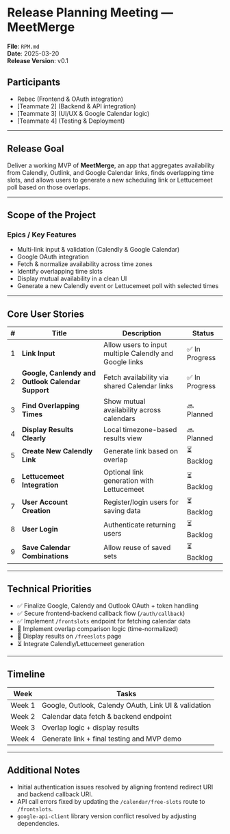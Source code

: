 # Release Planning Meeting — MeetMerge

**File**: `RPM.md`  
**Date**: 2025-03-20  
**Release Version**: v0.1  

## Participants  
- Rebec (Frontend & OAuth integration)  
- [Teammate 2] (Backend & API integration)  
- [Teammate 3] (UI/UX & Google Calendar logic)  
- [Teammate 4] (Testing & Deployment)  

---

## Release Goal  
Deliver a working MVP of **MeetMerge**, an app that aggregates availability from Calendly, Outlink, and Google Calendar links, finds overlapping time slots, and allows users to generate a new scheduling link or Lettucemeet poll based on those overlaps.

---

## Scope of the Project  

### Epics / Key Features
- Multi-link input & validation (Calendly & Google Calendar)
- Google OAuth integration
- Fetch & normalize availability across time zones
- Identify overlapping time slots
- Display mutual availability in a clean UI
- Generate a new Calendly event or Lettucemeet poll with selected times

---

##  Core User Stories

| # | Title | Description | Status |
|---|-------|-------------|--------|
| 1 | **Link Input** | Allow users to input multiple Calendly and Google links | ✅ In Progress |
| 2 | **Google, Canlendy and Outlook Calendar Support** | Fetch availability via shared Calendar links | ✅ In Progress |
| 3 | **Find Overlapping Times** | Show mutual availability across calendars | 🔜 Planned |
| 4 | **Display Results Clearly** | Local timezone-based results view | 🔜 Planned |
| 5 | **Create New Calendly Link** | Generate link based on overlap | ⏳ Backlog |
| 6 | **Lettucemeet Integration** | Optional link generation with Lettucemeet | ⏳ Backlog |
| 7 | **User Account Creation** | Register/login users for saving data | ⏳ Backlog |
| 8 | **User Login** | Authenticate returning users | ⏳ Backlog |
| 9 | **Save Calendar Combinations** | Allow reuse of saved sets | ⏳ Backlog |

---

## Technical Priorities

- ✅ Finalize Google, Calendy and Outlook OAuth + token handling  
- ✅ Secure frontend-backend callback flow (`/auth/callback`)  
- ✅ Implement `/frontslots` endpoint for fetching calendar data  
- 🔄 Implement overlap comparison logic (time-normalized)  
- 🧪 Display results on `/freeslots` page  
- ⏳ Integrate Calendly/Lettucemeet generation

---

## Timeline

| Week | Tasks |
|------|-------|
| Week 1 | Google, Outlook, Calendy OAuth, Link UI & validation |
| Week 2 | Calendar data fetch & backend endpoint |
| Week 3 | Overlap logic + display results |
| Week 4 | Generate link + final testing and MVP demo |

---

## Additional Notes
- Initial authentication issues resolved by aligning frontend redirect URI and backend callback URI.
- API call errors fixed by updating the `/calendar/free-slots` route to `/frontslots`.
- `google-api-client` library version conflict resolved by adjusting dependencies.

